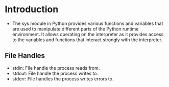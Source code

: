 # Introduction

- The sys module in Python provides various functions and variables that are used to manipulate different parts of the Python runtime environment. It allows operating on the interpreter as it provides access to the variables and functions that interact strongly with the interpreter.

## File Handles

- stdin: File handle the process reads from.
- stdout: File handle the process writes to.
- stderr: File handles the process writes errors to.
